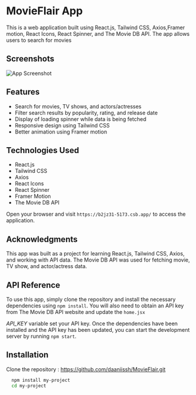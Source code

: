 # MovieFlair App

This is a web application built using React.js, Tailwind CSS, Axios,Framer motion, React Icons, React Spinner, and The Movie DB API. The app allows users to search for movies

## Screenshots

![App Screenshot](./screenshot.gif)

## Features

- Search for movies, TV shows, and actors/actresses
- Filter search results by popularity, rating, and release date
- Display of loading spinner while data is being fetched
- Responsive design using Tailwind CSS
- Better animation using Framer motion

## Technologies Used

- React.js
- Tailwind CSS
- Axios
- React Icons
- React Spinner
- Framer Motion
- The Movie DB API

Open your browser and visit `https://b2jz31-5173.csb.app/` to access the application.

## Acknowledgments

This app was built as a project for learning React.js, Tailwind CSS, Axios, and working with API data. The Movie DB API was used for fetching movie, TV show, and actor/actress data.

## API Reference

To use this app, simply clone the repository and install the necessary dependencies using `npm install`. You will also need to obtain an API key from The Movie DB API website and update the `home.jsx`

_API_KEY_ variable set your API key. Once the dependencies have been installed and the API key has been updated, you can start the development server by running `npm start`.

## Installation

Clone the repository : https://github.com/daaniissh/MovieFlair.git

```bash
  npm install my-project
  cd my-project
```
